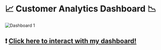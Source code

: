 # :chart_with_upwards_trend: Customer Analytics Dashboard :chart_with_downwards_trend:
![Dashboard 1](https://github.com/ali-arifin/PowerBI-Tableau-Dashboards/assets/103297661/08e3cf16-7060-4649-b778-c6e7ffe01e55)
## :exclamation: [Click here to interact with my dashboard!](https://public.tableau.com/app/profile/ali.arifin/viz/CustomerAnalyticsDashboard_16507335892640/Dashboard1)
